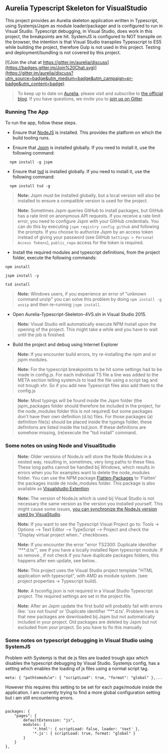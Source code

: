 
## Aurelia Typescript Skeleton for VisualStudio

This project provides an Aurelia skeleton application written in Typescript, using Systemjs/Jspm as module loader/packager and is configured to run in Visual Studio. 
Typescript debugging, in Visual Studio, does work in this project, the breakpoints are hit. SystemJS is configured to NOT transpile on the browser, the intention is that Visual Studio transpiles 
Typesscript to ES5 while building the project, therefore Gulp is not used in this project. Testing and deployment/bundling is not covered by this project.

[![Join the chat at https://gitter.im/aurelia/discuss](https://badges.gitter.im/Join%20Chat.svg)](https://gitter.im/aurelia/discuss?utm_source=badge&utm_medium=badge&utm_campaign=pr-badge&utm_content=badge)

> To keep up to date on [Aurelia](http://www.aurelia.io/), please visit and subscribe to [the official blog](http://blog.durandal.io/). 
If you have questions, we invite you to [join us on Gitter](https://gitter.im/aurelia/discuss). 

### Running The App

To run the app, follow these steps.

* Ensure that [NodeJS](http://nodejs.org/) is installed. This provides the platform on which the build tooling runs.

* Ensure that [Jspm](http://jspm.io/) is installed globally. If you need to install it, use the following command:
  
```shell
  npm install -g jspm
```

* Ensure that [tsd](http://definitelytyped.org/tsd/) is installed globally. If you need to install it, use the following command:

```shell
  npm install tsd -g
```

  > **Note:** Jspm must be installed globally, but a local version will also be installed to ensure a compatible version is used for the project.

  > **Note:** Sometimes Jspm queries GitHub to install packages, but GitHub has a rate limit on anonymous API requests. 
If you receive a rate limit error, you need to configure Jspm with your GitHub credentials. You can do this by executing 
`jspm registry config github` and following the prompts. If you choose to authorize Jspm by an access token instead of giving your 
password (see GitHub `Settings > Personal Access Tokens`), `public_repo` access for the token is required.

* Install the required modules and typescript definitions, from the project folder, execute the following commands:

```shell
npm install

jspm install -y

tsd install
```

>**Note:** Windows users, if you experience an error of "unknown command unzip" you can solve this problem by doing `npm install -g unzip` and then re-running `jspm install`.

* Open Aurelia-Typescript-Skeleton-4VS.sln in Visual Studio 2015.

 > **Note:** Visual Studio will automatically execute NPM Install upon the opening of the project. This might take a while and you have to wait until the job is finished. 

* Build the project and debug using Internet Explorer

> **Note:** If you encounter build errors, try re-installing the npm and or jspm modules. 

> **Note:** For the typescript breakpoints to be hit some settings had to be made in config.js. For each individual 
TS file a line was added to the META section telling systemJs to load the file using a script tag and not trough xhr. So if you add new Typescript files also add them to the config.js
  
> **Note:** Most typings will be found inside the Jspm folder (the jspm_packages folder should therefore be included in the project, for the node_modules folder this is not required) but some packages don't have their own definition (d.ts)
files. For those packages (a) definition file(s) should be placed inside the typings folder, these definitons are listed inside the tsd.json. If these definitions are somehow missing, (re)execute the "tsd install" command.

 
### Some notes on using Node and VisualStudio

 > **Note:** Older versions of NodeJs will store the Node Modules in a nested way, resulting in, sometimes, very long paths to these files. 
These long paths cannot be handled bij Windows, which results in errors when you for examples want to delete the node_modules folder. 
You can use the NPM package [Flatten-Packages](https://www.npmjs.com/package/flatten-packages) to 'Flatten' the packages inside de 
node_modules folder. This package is also available as [Visualstudio Extention](https://visualstudiogallery.msdn.microsoft.com/cd0b1938-4513-4e57-b9b7-c674b4a20e79)

> **Note:** The version of NodeJs which is used bij Visual Studio is not necessary the same version as the version you installed yourself. 
This might cause some issues, [you can synchronize the NodeJs version used by VisuaStudio](http://ryanhayes.net/synchronize-node-js-install-version-with-visual-studio-2015/).

> **Note:** If you want to see the Typescript Visual Project go to: Tools -> Options --> Text Editor --> TypeScript --> Project and check the "Display virtual project when.." checkboxes.

> **Note:** If you encounter the error "error TS2300: Duplicate identifier '***.d.ts'", see if you have a locally installed Npm typescript module. If so remove , if not check if you have duplicate packages folders, this happens after een update, see below..

> **Note:** This project uses the Visual Studio project template "HTML application with typescript", with AMD as module system. (see: project properties -> Typescript build). 

> **Note:** A tsconfig.json is not required in a Visual Studio Typescript project. The required settings are set in the project file. 

> **Note:** After an Jspm update the first build will probably fail with errors like: 'xxx not found' or 'Duplicate identifier '***.d.ts'. 
Problem here is that new packages are downloaded bij Jspm but not automatically included in your project. Old packages are deleted by Jspm but not excluded from your project. 
So you have to fix this manually.

### Some notes on typescript debugging in Visual Studio using SystemJS

Problem with Systemjs is that de js files are loaded trough ajax which disables the typescript debugging by Visual Studio. 
Systemjs config, has a setting which enables the loading of js files using a normal script tag.

`meta: {
    "pathtomodule": {
      "scriptLoad": true,
      "format": "global"
    },...
`

However this requires this setting to be set for each page/module inside the application. 
I am currently trying to find a more global configuration setting but i am still encountering errors.

```

packages: {
    "pages": {
        defaultExtension: "js",
        modules: {
            '*.html': { scriptLoad: false, loader: 'text' },
            '*.js': { scriptLoad: true, format: "global" }
        }
    }
},

```